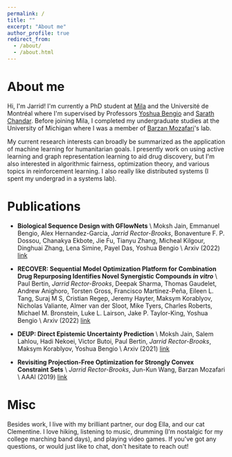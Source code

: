 ```yaml
---
permalink: /
title: ""
excerpt: "About me"
author_profile: true
redirect_from: 
  - /about/
  - /about.html
---
```


About me
======

Hi, I'm Jarrid!  I'm currently a PhD student at [Mila](https://mila.quebec) and the Université de Montréal where I'm supervised by Professors
[Yoshua Bengio](https://yoshuabengio.org) and [Sarath Chandar](http://sarathchandar.in).  Before joining Mila, I completed my undergraduate studies at the
University of Michigan where I was a member of [Barzan Mozafari](https://web.eecs.umich.edu/~mozafari/)'s lab.

My current research interests can broadly be summarized as the application of machine learning for humanitarian goals.  I presently work on using
active learning and graph representation learning to aid drug discovery, but I'm also interested in algorithmic fairness, optimization theory,
and various topics in reinforcement learning.  I also really like distributed systems (I spent my undergrad in a systems lab).

# Publications
- **Biological Sequence Design with GFlowNets** \\
Moksh Jain, Emmanuel Bengio, Alex Hernandez-Garcia, *Jarrid Rector-Brooks*, Bonaventure F. P. Dossou, Chanakya Ekbote, Jie Fu, Tianyu Zhang, Micheal Kilgour, Dinghuai Zhang, Lena Simine, Payel Das, Yoshua Bengio \\
Arxiv (2022) [link](https://arxiv.org/abs/2203.04115)

- **RECOVER: Sequential Model Optimization Platform for Combination Drug Repurposing Identifies Novel Synergistic Compounds *in vitro*** \\
Paul Bertin, *Jarrid Rector-Brooks*, Deepak Sharma, Thomas Gaudelet, Andrew Anighoro, Torsten Gross, Francisco Martínez-Peña, Eileen L. Tang, Suraj M S, Cristian Regep, Jeremy Hayter, Maksym Korablyov, Nicholas Valiante, Almer van der Sloot, Mike Tyers, Charles Roberts, Michael M. Bronstein, Luke L. Lairson, Jake P. Taylor-King, Yoshua Bengio \\
Arxiv (2022) [link](https://arxiv.org/abs/2202.04202)

- **DEUP: Direct Epistemic Uncertainty Prediction** \\
Moksh Jain, Salem Lahlou, Hadi Nekoei, Victor Butoi, Paul Bertin, *Jarrid Rector-Brooks*, Maksym Korablyov, Yoshua Bengio \\
Arxiv (2021) [link](https://arxiv.org/abs/2102.08501)

- **Revisiting Projection-Free Optimization for Strongly Convex Constraint Sets** \\
*Jarrid Rector-Brooks*, Jun-Kun Wang, Barzan Mozafari \\
AAAI (2019) [link](https://arxiv.org/abs/1811.05831)

# Misc
Besides work, I live with my brilliant partner, our dog Ella, and our cat Clementine. 
I love hiking, listening to music, drumming (I’m nostalgic for my college marching band days), 
and playing video games.  If you've got any questions, or would just like to chat, don't
hesitate to reach out!
